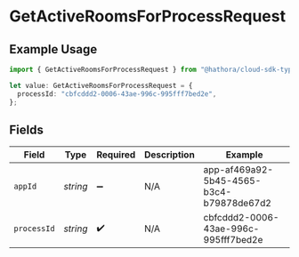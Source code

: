 # GetActiveRoomsForProcessRequest

## Example Usage

```typescript
import { GetActiveRoomsForProcessRequest } from "@hathora/cloud-sdk-typescript/models/operations";

let value: GetActiveRoomsForProcessRequest = {
  processId: "cbfcddd2-0006-43ae-996c-995fff7bed2e",
};
```

## Fields

| Field                                    | Type                                     | Required                                 | Description                              | Example                                  |
| ---------------------------------------- | ---------------------------------------- | ---------------------------------------- | ---------------------------------------- | ---------------------------------------- |
| `appId`                                  | *string*                                 | :heavy_minus_sign:                       | N/A                                      | app-af469a92-5b45-4565-b3c4-b79878de67d2 |
| `processId`                              | *string*                                 | :heavy_check_mark:                       | N/A                                      | cbfcddd2-0006-43ae-996c-995fff7bed2e     |